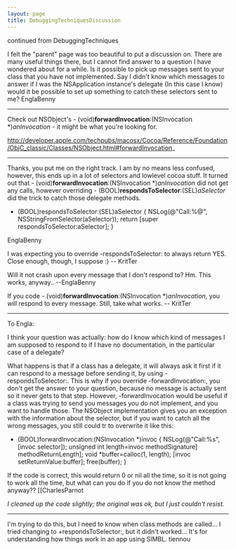```yaml
---
layout: page
title: DebuggingTechniquesDiscussion
---
```


continued from DebuggingTechniques

I felt the "parent" page was too beautiful to put a discussion on. There are many useful things there, but I cannot find answer to a question I have wondered about for a while. Is it possible to pick up messages sent to your class that you have not implemented. Say I didn't know which messages to answer if I was the NSApplication instance's delegate (In this case I know) would it be possible to set up something to catch these selectors sent to me?
EnglaBenny

----

Check out NSObject's     - (void)**forwardInvocation**:(NSInvocation *)*anInvocation* - it might be what you're looking for.

http://developer.apple.com/techpubs/macosx/Cocoa/Reference/Foundation/ObjC_classic/Classes/NSObject.html#forwardInvocation_

----
Thanks, you put me on the right track. I am by no means less confused, however, this ends up in a lot of selectors and lowlevel cocoa stuff. It turned out that     - (void)**forwardInvocation**:(NSInvocation *)*anInvocation* did not get any calls, however overriding     - (BOOL)**respondsToSelector**:(SEL)*aSelector* did the trick to catch those delegate methods.

    
- (BOOL)respondsToSelector:(SEL)aSelector {
    NSLog(@"Call:%@", NSStringFromSelector(aSelector));
    return [super respondsToSelector:aSelector];
}

EnglaBenny

I was expecting you to override     -respondsToSelector: to always return     YES. Close enough, though, I suppose :) -- KritTer

Will it not crash upon every message that I don't respond to? Hm. This works, anyway.. --EnglaBenny

If you code     - (void)**forwardInvocation**:(NSInvocation *)*anInvocation*, you *will* respond to every message. Still, take what works. -- KritTer

----
To Engla:

I think your question was actually: how do I know which kind of messages I am supposed to respond to if I have no documentation, in the particular case of a delegate?

What happens is that if a class has a delegate, it will always ask it first if it can respond to a message before sending it, by using -respondsToSelector:. This is why if you override -forwardInvocation:, you don't get the answer to your question, because no message is actually sent so it never gets to that step. However, -forwardInvocation would be useful if a class was trying to send you messages you do not implement, and you want to handle those. The NSObject implementation gives you an exception with the information about the selector, but if you want to catch all the wrong messages, you still could tr to overwrite it like this:

    
- (BOOL)forwardInvocation:(NSInvocation *)invoc {
    NSLog(@"Call:%s", [invoc selector]);
    unsigned int length=invoc methodSignature] methodReturnLength];
    void *buffer=calloc(1, length);
    [invoc setReturnValue:buffer];
    free(buffer);
}


If the code is correct, this would return 0 or nil all the time, so it is not going to work all the time, but what can you do if you do not know the method anyway??
[[CharlesParnot

*I cleaned up the code slightly; the original was ok, but I just couldn't resist.*

----
I'm trying to do this, but I need to know when class methods are called... I tried changing to +respondsToSelector:, but it didn't worked... It's for understanding how things work in an app using SIMBL.
tiennou

